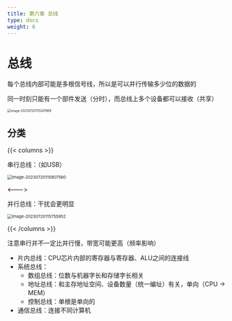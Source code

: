 ```yaml
---
title: 第六章 总线
type: docs
weight: 6
---
```


# 总线

每个总线内部可能是多根信号线，所以是可以并行传输多少位的数据的

同一时刻只能有一个部件发送（分时），而总线上多个设备都可以接收（共享）

<img src="https://cdn.jsdelivr.net/gh/zvictorliu/typoraPics@main/img/image-20230720115247869.png" alt="image-20230720115247869" style="zoom: 50%;" />

## 分类

{{< columns >}} <!-- begin columns block -->

串行总线：（如USB）

<img src="https://cdn.jsdelivr.net/gh/zvictorliu/typoraPics@main/img/image-20230720115807560.png" alt="image-20230720115807560" style="zoom:67%;" />

<---> <!-- magic separator, between columns -->

并行总线：干扰会更明显

<img src="https://cdn.jsdelivr.net/gh/zvictorliu/typoraPics@main/img/image-20230720115755952.png" alt="image-20230720115755952" style="zoom:67%;" />

{{< /columns >}}

注意串行并不一定比并行慢，带宽可能更高（频率影响）

- 片内总线：CPU芯片内部的寄存器与寄存器、ALU之间的连接线
- 系统总线：
  - 数组总线：位数与机器字长和存储字长相关
  - 地址总线：和主存地址空间、设备数量（统一编址）有关，单向（CPU -> MEM）
  - 控制总线：单根是单向的
- 通信总线：连接不同计算机

